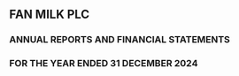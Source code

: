 ## FAN MILK PLC

### ANNUAL REPORTS AND FINANCIAL STATEMENTS

### FOR THE YEAR ENDED 31 DECEMBER 2024